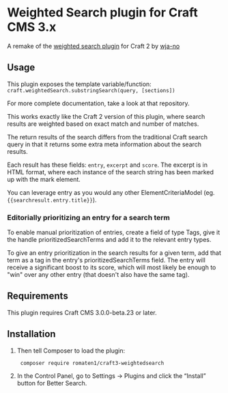 # Weighted Search plugin for Craft CMS 3.x

A remake of the [weighted search plugin](https://github.com/wja-no/craft-weighted-search) for Craft 2 by [wja-no](https://github.com/wja-no)


## Usage
This plugin exposes the template variable/function: `craft.weightedSearch.substringSearch(query, [sections])`

For more complete documentation, take a look at that repository.

This works exactly like the Craft 2 version of this plugin, where search results are weighted based on exact match and number of matches.

The return results of the search differs from the traditional Craft search query in that it returns some extra meta information about the search results.

Each result has these fields: `entry`, `excerpt` and `score`. The excerpt is in HTML format, where each instance of the search string has been marked up with the mark element.

You can leverage entry as you would any other ElementCriteriaModel (eg. `{{searchresult.entry.title}}`).

### Editorially prioritizing an entry for a search term
To enable manual prioritization of entries, create a field of type Tags, give it the handle prioritizedSearchTerms and add it to the relevant entry types.

To give an entry prioritization in the search results for a given term, add that term as a tag in the entry's prioritizedSearchTerms field. The entry will receive a significant boost to its score, which will most likely be enough to "win" over any other entry (that doesn't also have the same tag).
## Requirements

This plugin requires Craft CMS 3.0.0-beta.23 or later.

## Installation

1. Then tell Composer to load the plugin:

        composer require romaten1/craft3-weightedsearch

2. In the Control Panel, go to Settings → Plugins and click the “Install” button for Better Search.